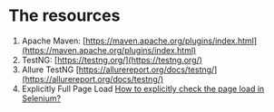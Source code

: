 # The resources
1. Apache Maven: [https://maven.apache.org/plugins/index.html](https://maven.apache.org/plugins/index.html)
2. TestNG: [https://testng.org/](https://testng.org/)
3. Allure TestNG [https://allurereport.org/docs/testng/](https://allurereport.org/docs/testng/)
4. Explicitly Full Page Load [How to explicitly check the page load in Selenium?](https://medium.com/@vishalmgada/how-to-explicitly-check-the-page-load-in-selenium-9da2e82907d2)